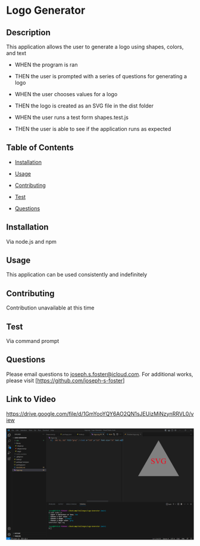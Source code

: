 # Logo Generator
  

  ## Description
  This application allows the user to generate a logo using shapes, colors, and text

  - WHEN the program is ran
  - THEN the user is prompted with a series of questions for generating a logo

  - WHEN the user chooses values for a logo
  - THEN the logo is created as an SVG file in the dist folder

  - WHEN the user runs a test form shapes.test.js
  - THEN the user is able to see if the application runs as expected

  ## Table of Contents
  - [Installation](#installation)
  - [Usage](#usage)

  - [Contributing](#contributing)
  - [Test](#test)
  - [Questions](#questions)

  ## Installation
  Via node.js and npm

  ## Usage
  This application can be used consistently and indefinitely

  

  ## Contributing
  Contribution unavailable at this time

  ## Test
  Via command prompt

  ## Questions
  Please email questions to joseph.s.foster@icloud.com.
  For additional works, please visit [https://github.com/joseph-s-foster]

  ## Link to Video

  https://drive.google.com/file/d/1GmYooYQY6AO2QN1sJEUizMiNzynRRVL0/view

  ![Screenshot of application](./assets/Screenshot.png)
